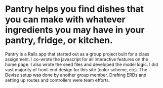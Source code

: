 # Pantry helps you find dishes that you can make with whatever ingredients you may have in your pantry, fridge, or kitchen.

Pantry is a Rails app that started out as a group project built for a class assignment. I co-wrote the javascript for all interactive features on the home page. I also wrote the seed files and developed the model logic. I did vast majority of front-end design for this site (color scheme, etc). The Devise setup was done by another group member. Drafting ERDs and setting up routes and controllers were team efforts. 
